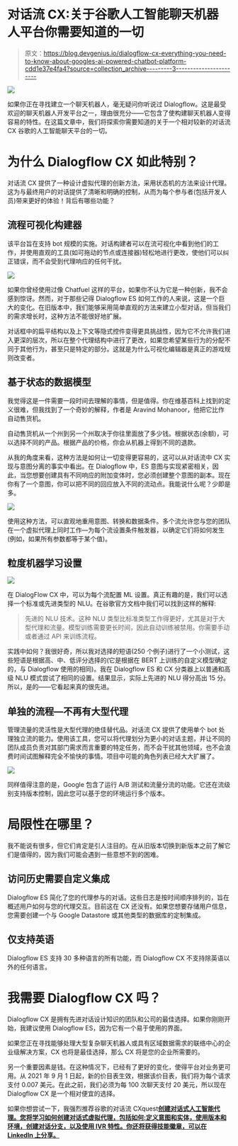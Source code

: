 # 对话流 CX:关于谷歌人工智能聊天机器人平台你需要知道的一切

> 原文：<https://blog.devgenius.io/dialogflow-cx-everything-you-need-to-know-about-googles-ai-powered-chatbot-platform-cdd1e37e4fa4?source=collection_archive---------3----------------------->

![](img/3539122fd05ab53f486bb962a9517f77.png)

如果你正在寻找建立一个聊天机器人，毫无疑问你听说过 Dialogflow。这是最受欢迎的聊天机器人开发平台之一，理由很充分——它包含了使构建聊天机器人变得容易的特性。在这篇文章中，我们将探索你需要知道的关于一个相对较新的对话流 CX 谷歌的人工智能聊天平台的一切。

# 为什么 Dialogflow CX 如此特别？

对话流 CX 提供了一种设计虚拟代理的创新方法，采用状态机的方法来设计代理。这为与最终用户的对话提供了清晰和明确的控制，从而为每个参与者(包括开发人员)带来更好的体验！背后有哪些功能？

## 流程可视化构建器

该平台旨在支持 bot 规模的实施。对话构建者可以在流可视化中看到他们的工作，并使用直观的工具(如可拖动的节点或连接器)轻松地进行更改，使他们可以纠正错误，而不会受到代理响应的任何干扰。

![](img/0558193529f87ec82e07d790804e49a9.png)

如果你曾经使用过像 Chatfuel 这样的平台，如果你不认为它是一种创新，我不会感到惊讶。然而，对于那些记得 Dialogflow ES 如何工作的人来说，这是一个巨大的变化。在旧版本中，我们能够采用简单直观的方法来建立小型对话，但当我们的需求增长时，这种方法不能很好地扩展。

对话框中的扁平结构以及上下文等隐式控件变得更具挑战性，因为它不允许我们进入更深的层次，所以在整个代理结构中进行了更改，如果您希望某些行为的分配不同于其他行为，甚至只是特定的部分。这就是为什么可视化编辑器是真正的游戏规则改变者。

## 基于状态的数据模型

我觉得这是一件需要一段时间去理解的事情，但是值得。你在维基百科上找到的定义很难，但我找到了一个奇妙的解释，作者是 Aravind Mohanoor，他把它比作自动售货机。

自动售货机从一个州到另一个州取决于你往里面放了多少钱。根据状态(余额)，可以选择不同的产品。根据产品的价格，你会从机器上得到不同的退款。

从我的角度来看，这种方法是如何让一切变得更容易的，这可以从对话流中 CX 实现与意图分离的事实中看出。在 Dialogflow 中，ES 意图与实现紧密相关，因此，当您想要创建具有不同响应的附加变体时，您必须创建整个意图的副本。现在你有了一个意图，你可以把不同的回应放入不同的流动点。我能说什么呢？少即是多。

![](img/0d505ad704eeb4395e9e61a944452a6a.png)

使用这种方法，可以直观地重用意图、转换和数据条件。多个流允许您与您的团队在一个虚拟代理上同时工作—为每个流设置条件触发器，以确定它们将如何发生(例如，如果所有参数都等于某个值)。

## 粒度机器学习设置

![](img/7c2e176726a5909291980e51e48b6dc2.png)

在 DialogFlow CX 中，可以为每个流配置 ML 设置。真正有趣的是，我们可以选择一个标准或先进类型的 NLU。在谷歌官方文档中我们可以找到这样的解释:

> 先进的 NLU 技术。这种 NLU 类型比标准类型工作得更好，尤其是对于大型代理和流量。模型训练需要更长时间，因此自动训练被禁用。你需要手动或者通过 API 来训练流程。

实践中如何？我很好奇，所以我对选择的短语(250 个例子)进行了一个小测试，这些短语是根据高、中、低评分选择的(它是根据在 BERT 上训练的自定义模型确定的，与 Dialogflow 使用的相同)。我在 Dialogflow ES 和 CX 分类器上以普通和高级 NLU 模式尝试了相同的设置。结果显示，实际上先进的 NLU 得分高出 15 分。所以，是的——它看起来真的很先进。

## 单独的流程—不再有大型代理

管理流量的灵活性是大型代理的绝佳替代品。对话流 CX 提供了使用单个 bot 处理独立流的能力。使用该工具，您可以将代理划分为更小的对话主题，并让不同的团队成员负责对其部门需求而言重要的特定任务，而不会干扰其他领域，也不会浪费时间试图解释完全不愉快的事情。项目中可能的角色列表已经大大扩展了。

![](img/3ad3d1b87aa7c82bc944b0f6ec063248.png)

同样值得注意的是，Google 包含了运行 A/B 测试和流量分流的功能。它还在流级别支持版本控制，因此您可以基于您的环境运行多个版本。

# 局限性在哪里？

我不能说有很多，但它们肯定是引人注目的。在从旧版本切换到新版本之前了解它们是值得的，因为我们可能会遇到一些意想不到的困难。

## 访问历史需要自定义集成

Dialogflow ES 简化了您的代理参与的对话。这些日志是按时间顺序排列的，旨在概述用户如何与您的代理交互。目前这在 CX 还没有。如果您想要存储用户信息，您需要创建一个与 Google Datastore 或其他类型的数据库的定制集成。

## 仅支持英语

Dialogflow ES 支持 30 多种语言的所有功能，而 Dialogflow CX 不支持除英语以外的任何语言。

# 我需要 Dialogflow CX 吗？

Dialogflow CX 是拥有先进对话设计知识的团队和公司的最佳选择。如果你刚刚开始，我建议使用 Dialogflow ES，因为它有一个易于使用的界面。

如果您正在寻找能够处理大型复杂聊天机器人或具有区域数据需求的联络中心的企业级解决方案，CX 也将是最佳选择，那么 CX 将是您的企业所需要的。

另一个重要因素是钱。在这种情况下，已经有了更好的变化，使得平台对业务更可用。从 2021 年 9 月 1 日起，新的价目表生效，根据该价目表，我们将为每个请求支付 0.007 美元。在此之前，我们必须为每 100 次聊天支付 20 美元，所以现在 Dialogflow CX 是一个相对便宜的选择。

如果你想尝试一下，我强烈推荐谷歌的对话流 CXquest[**创建对话式人工智能代理。您将学习如何创建对话式虚拟代理，包括如何:定义意图和实体，使用版本和环境，创建对话分支，以及使用 IVR 特性。你还将获得技能徽章，可以在 LinkedIn 上分享。**](https://www.cloudskillsboost.google/quests/185)